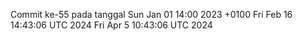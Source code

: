 Commit ke-55 pada tanggal Sun Jan 01 14:00 2023 +0100
Fri Feb 16 14:43:06 UTC 2024
Fri Apr  5 10:43:06 UTC 2024
